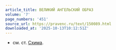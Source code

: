 ```yaml
---
article_title: ВЕЛИКИЙ АНГЕЛЬСКИЙ ОБРАЗ
volume: '7'
page_numbers: '451'
source_url: https://pravenc.ru/text/150089.html
downloaded_at: '2025-10-13T10:12:51Z'
---
```


- см. ст. [Схима](https://pravenc.ru/text/Схима.html).

